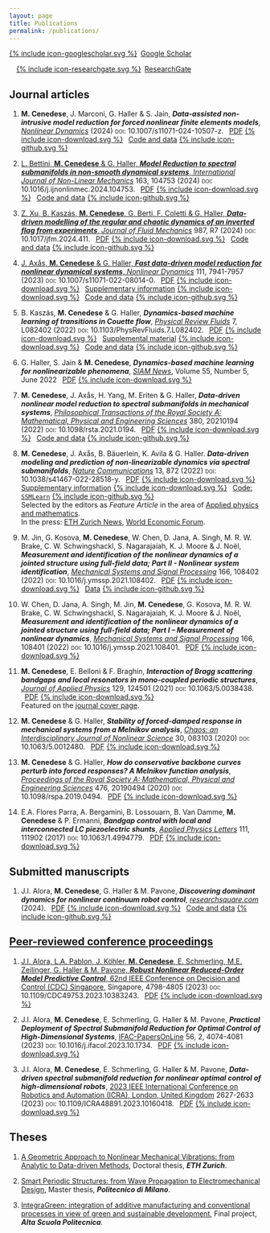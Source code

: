 ```yaml
---
layout: page
title: Publications
permalink: /publications/
---
```


<p><a href="https://scholar.google.com/citations?user=5sEbfHEAAAAJ&hl=en"><span style=';margin-right:.5em' class="icon icon--googlescholar">{% include icon-googlescholar.svg %}</span>Google Scholar</a>

<a href="https://www.researchgate.net/profile/Mattia-Cenedese"><span style='margin-left:1em;margin-right:.5em' class="icon icon--researchgate">{% include icon-researchgate.svg %}</span>ResearchGate</a>
</p>

## Journal articles

1. **M. Cenedese**, J. Marconi, G. Haller & S. Jain, ***Data-assisted non-intrusive model reduction for forced nonlinear finite elements models***, [*Nonlinear Dynamics*](https://doi.org/10.1007/s11071-024-10507-z) (2024) <span style="font-variant:small-caps;">doi</span>: 10.1007/s11071-024-10507-z. <a style='margin-left:.5em' href="https://link.springer.com/content/pdf/10.1007/s11071-024-10507-z.pdf">PDF<span style='margin-left:.3em;margin-right:.5em' class="icon icon--download">{% include icon-download.svg %}</span></a> <a href="https://github.com/haller-group/SSMLearn/">Code and data<span style='margin-left:.3em;margin-right:.5em' class="icon icon--download">{% include icon-github.svg %}

2. L. Bettini, **M. Cenedese** & G. Haller, ***Model Reduction to spectral submanifolds in non-smooth dynamical systems***, [*International Journal of Non-Linear Mechanics*](https://doi.org/10.1016/j.ijnonlinmec.2024.104753) 163, 104753 (2024) <span style="font-variant:small-caps;">doi</span>: 10.1016/j.ijnonlinmec.2024.104753. <a style='margin-left:.5em' href="https://www.georgehaller.com/reprints/smooth_dyn_systems.pdf">PDF<span style='margin-left:.3em;margin-right:.5em' class="icon icon--download">{% include icon-download.svg %}</span></a> <a href="https://github.com/haller-group/SSMLearn/tree/main/miscellaneous/nonsmoothSSM">Code and data<span style='margin-left:.3em;margin-right:.5em' class="icon icon--download">{% include icon-github.svg %}

2. Z. Xu, B. Kaszás, **M. Cenedese**, G. Berti, F. Coletti & G. Haller, ***Data-driven modelling of the regular and chaotic dynamics of an inverted flag from experiments***, [*Journal of Fluid Mechanics*](https://doi.org/10.1017/jfm.2024.411) 987, R7 (2024) <span style="font-variant:small-caps;">doi</span>: 10.1017/jfm.2024.411. <a style='margin-left:.5em' href="https://www.georgehaller.com/reprints/inverted_flag_experiments.pdf">PDF<span style='margin-left:.3em;margin-right:.5em' class="icon icon--download">{% include icon-download.svg %}</span></a> <a href="https://github.com/haller-group/SSMLearn/tree/main/examples/invertedflag">Code and data<span style='margin-left:.3em;margin-right:.5em' class="icon icon--download">{% include icon-github.svg %}

2. J. Axås, **M. Cenedese** & G. Haller, ***Fast data-driven model reduction for nonlinear dynamical systems***, [*Nonlinear Dynamics*](https://doi.org/10.1007/s11071-022-08014-0) 111, 7941-7957 (2023) <span style="font-variant:small-caps;">doi</span>: 10.1007/s11071-022-08014-0. <a style='margin-left:.5em' href="https://link.springer.com/content/pdf/10.1007/s11071-022-08014-0.pdf">PDF<span style='margin-left:.3em;margin-right:.5em' class="icon icon--download">{% include icon-download.svg %}</span></a> <a href="https://link.springer.com/article/10.1007/s11071-022-08014-0#Sec16">Supplementary information<span style='margin-left:.3em;margin-right:.5em' class="icon icon--download">{% include icon-download.svg %}</span></a> <a href="https://github.com/haller-group/SSMLearn/tree/main/fastSSM">Code and data<span style='margin-left:.3em;margin-right:.5em' class="icon icon--download">{% include icon-github.svg %}</span></a>

2. B. Kaszás, **M. Cenedese** & G. Haller, ***Dynamics-based machine learning of transitions in Couette flow***, [*Physical Review Fluids*](https://doi.org/10.1103/PhysRevFluids.7.L082402) 7, L082402 (2022) <span style="font-variant:small-caps;">doi</span>: 10.1103/PhysRevFluids.7.L082402. <a style='margin-left:.5em' href="http://www.georgehaller.com/reprints/dynamicsbasedmachinelearning.pdf">PDF<span style='margin-left:.3em;margin-right:.5em' class="icon icon--download">{% include icon-download.svg %}</span></a> <a href="https://journals.aps.org/prfluids/supplemental/10.1103/PhysRevFluids.7.L082402/supplemental_couette.pdf">Supplemental material<span style='margin-left:.3em;margin-right:.5em' class="icon icon--download">{% include icon-download.svg %}</span></a> <a href="https://github.com/haller-group/SSMLearn">Code and data<span style='margin-left:.3em;margin-right:.5em' class="icon icon--download">{% include icon-github.svg %}</span></a>

2. G. Haller, S. Jain & **M. Cenedese**, ***Dynamics-based machine learning for nonlinearizable phenomena***, [*SIAM News*](https://sinews.siam.org/Details-Page/dynamics-based-machine-learning-for-nonlinearizable-phenomena), Volume 55, Number 5, June 2022 <a style='margin-left:.5em' href="http://www.georgehaller.com/reprints/HallerJainCenedese_dynamics_based_machine_learning.pdf">PDF<span style='margin-left:.3em;margin-right:.5em' class="icon icon--download">{% include icon-download.svg %}</span></a>

2. **M. Cenedese**, J. Axås, H. Yang, M. Eriten & G. Haller, ***Data-driven nonlinear model reduction to spectral submanifolds in mechanical systems***, [*Philosophical Transactions of the Royal Society A: Mathematical, Physical and Engineering Sciences*](https://doi.org/10.1098/rsta.2021.0194) 380, 20210194 (2022) <span style="font-variant:small-caps;">doi</span>: 10.1098/rsta.2021.0194.
<a style='margin-left:.5em' href="http://www.georgehaller.com/reprints/Cenedeseetal_DataDrivenNonlinearModelReduction.pdf">PDF<span style='margin-left:.3em;margin-right:.5em' class="icon icon--download">{% include icon-download.svg %}</span></a> 
<a href="https://github.com/haller-group/SSMLearn">Code and data<span style='margin-left:.3em;margin-right:.5em' class="icon icon--download">{% include icon-github.svg %}</span></a>

2. **M. Cenedese**, J. Axås, B. Bäuerlein, K. Avila & G. Haller. ***Data-driven modeling and prediction of non-linearizable dynamics via spectral submanifolds***, [*Nature Communications*](https://doi.org/10.1038/s41467-022-28518-y) 13, 872 (2022) <span style="font-variant:small-caps;">doi</span>: 10.1038/s41467-022-28518-y.
<a style='margin-left:.5em' href="https://www.nature.com/articles/s41467-022-28518-y.pdf">PDF<span style='margin-left:.3em;margin-right:.5em' class="icon icon--download">{% include icon-download.svg %}</span></a> 
<a href="https://static-content.springer.com/esm/art%3A10.1038%2Fs41467-022-28518-y/MediaObjects/41467_2022_28518_MOESM1_ESM.pdf">Supplementary information<span style='margin-left:.3em;margin-right:.5em' class="icon icon--download">{% include icon-download.svg %}</span></a> 
<a href="https://github.com/haller-group/SSMLearn">Code: `SSMLearn`<span style='margin-left:.3em;margin-right:.5em' class="icon icon--download">{% include icon-github.svg %}</span></a><br>
Selected by the editors as *Feature Article* in the area of [Applied physics and mathematics](https://www.nature.com/collections/hjhbgijcei).<br>
In the press: [ETH Zurich News](https://ethz.ch/en/news-and-events/eth-news/news/2022/02/predicting-complex-dynamics-from-data.html), [World Economic Forum](https://www.weforum.org/agenda/2022/03/predicting-complex-dynamics-from-data/).

2.  M. Jin, G. Kosova, **M. Cenedese**, W. Chen, D. Jana, A. Singh, M. R. W. Brake, C. W. Schwingshackl, S. Nagarajaiah, K. J. Moore & J. Noël, ***Measurement and identification of the nonlinear dynamics of a jointed structure using full-field data; Part II - Nonlinear system identification***, [*Mechanical Systems and Signal Processing*](https://doi.org/10.1016/j.ymssp.2021.108402) 166, 108402 (2022) <span style="font-variant:small-caps;">doi</span>: 10.1016/j.ymssp.2021.108402.
<a style='margin-left:.5em' href="/assets/publications/2022MSSPJinKosovaCenedese_etal.pdf">PDF<span style='margin-left:.3em;margin-right:.5em' class="icon icon--download">{% include icon-download.svg %}</span></a> 
<a href="https://github.com/mattiacenedese/BRBtesting">Data<span style='margin-left:.3em;margin-right:.5em' class="icon icon--download">{% include icon-github.svg %}</span></a>

2. W. Chen, D. Jana, A. Singh, M. Jin, **M. Cenedese**, G. Kosova, M. R. W. Brake, C. W. Schwingshackl, S. Nagarajaiah, K. J. Moore & J. Noël, ***Measurement and identification of the nonlinear dynamics of a jointed structure using full-field data; Part I – Measurement of nonlinear dynamics***, [*Mechanical Systems and Signal Processing*](https://doi.org/10.1016/j.ymssp.2021.108401) 166, 108401 (2022) <span style="font-variant:small-caps;">doi</span>: 10.1016/j.ymssp.2021.108401.
<a style='margin-left:.5em' href="/assets/publications/2022MSSPChenJanaSingh_etal.pdf">PDF<span style='margin-left:.3em;margin-right:.5em' class="icon icon--download">{% include icon-download.svg %}</span></a> 

2. **M. Cenedese**, E. Belloni & F. Braghin, ***Interaction of Bragg scattering bandgaps and local resonators in mono-coupled periodic structures***, [*Journal of Applied Physics*](https://aip.scitation.org/doi/full/10.1063/5.0038438) 129, 124501 (2021) <span style="font-variant:small-caps;">doi</span>: 10.1063/5.0038438. 
<a style='margin-left:.5em' href="/assets/publications/2021JAPCenedeseBelloniBraghin.pdf">PDF<span style='margin-left:.3em;margin-right:.5em' class="icon icon--download">{% include icon-download.svg %}</span></a><br>
Featured on the [journal cover page](https://pubs.aip.org/aip/jap/issue/129/12).

2. **M. Cenedese** & G. Haller, ***Stability of forced-damped response in mechanical systems from a Melnikov analysis***, [*Chaos: an Interdisciplinary Journal of Nonlinear Science*](https://aip.scitation.org/doi/full/10.1063/5.0012480) 30, 083103 (2020) <span style="font-variant:small-caps;">doi</span>: 10.1063/5.0012480.
<a style='margin-left:.5em' href="http://www.georgehaller.com/reprints/CenedeseHaller_stabilityMelnikov.pdf">PDF<span style='margin-left:.3em;margin-right:.5em' class="icon icon--download">{% include icon-download.svg %}</span></a> 

2. **M. Cenedese** & G. Haller, ***How do conservative backbone curves perturb into forced responses? A Melnikov function analysis***, [*Proceedings of the Royal Society A: Mathematical, Physical and Engineering Sciences*](royalsocietypublishing.org/doi/abs/10.1098/rspa.2019.0494?af=R) 476, 20190494 (2020) <span style="font-variant:small-caps;">doi</span>: 10.1098/rspa.2019.0494.
<a style='margin-left:.5em' href="http://www.georgehaller.com/reprints/CenedeseHaller_backboneMelnikov.pdf">PDF<span style='margin-left:.3em;margin-right:.5em' class="icon icon--download">{% include icon-download.svg %}</span></a> 

2. E.A. Flores Parra, A. Bergamini, B. Lossouarn, B. Van Damme, **M. Cenedese** & P. Ermanni, ***Bandgap control with local and interconnected LC piezoelectric shunts***, [*Applied Physics Letters*](https://aip.scitation.org/doi/full/10.1063/1.4994779) 111, 111902 (2017) <span style="font-variant:small-caps;">doi</span>: 10.1063/1.4994779. 
<a style='margin-left:.5em' href="https://www.research-collection.ethz.ch/bitstream/handle/20.500.11850/185265/Bangap.pdf?sequence=1&isAllowed=y#page=3">PDF<span style='margin-left:.3em;margin-right:.5em' class="icon icon--download">{% include icon-download.svg %}</span></a> 

## Submitted manuscripts

1. J.I. Alora, **M. Cenedese**, G. Haller & M. Pavone, ***Discovering dominant dynamics for nonlinear continuum robot control***, [*researchsquare.com*](https://www.researchsquare.com/article/rs-4716136/v1) (2024).
<a style='margin-left:.5em' href="https://www.researchsquare.com/article/rs-4716136/v1">PDF<span style='margin-left:.3em;margin-right:.5em' class="icon icon--download">{% include icon-download.svg %}</span></a> <a href="https://github.com/StanfordASL/soft-robot-control">Code and data<span style='margin-left:.3em;margin-right:.5em' class="icon icon--download">{% include icon-github.svg %}

## Peer-reviewed conference proceedings

1. J.I. Alora, L.A. Pablon, J. Köhler, **M. Cenedese**, E. Schmerling, M.E. Zeilinger, G. Haller & M. Pavone, ***Robust Nonlinear Reduced-Order Model Predictive Control***, [62nd IEEE Conference on Decision and Control (CDC) Singapore](https://doi.org/10.1109/CDC49753.2023.10383243), Singapore, 4798-4805 (2023) <span style="font-variant:small-caps;">doi</span>: 10.1109/CDC49753.2023.10383243.
<a style='margin-left:.5em' href="https://arxiv.org/pdf/2309.05746.pdf">PDF<span style='margin-left:.3em;margin-right:.5em' class="icon icon--download">{% include icon-download.svg %}</span></a> 

2. J.I. Alora, **M. Cenedese**, E. Schmerling, G. Haller & M. Pavone, ***Practical Deployment of Spectral Submanifold Reduction for Optimal Control of High-Dimensional Systems***, [IFAC-PapersOnLine](https://www.sciencedirect.com/science/article/pii/S2405896323021432) 56, 2, 4074-4081 (2023) <span style="font-variant:small-caps;">doi</span>: 10.1016/j.ifacol.2023.10.1734.
<a style='margin-left:.5em' href="https://stanfordasl.github.io/wp-content/papercite-data/pdf/Alora.Cenedese.IFAC23.pdf">PDF<span style='margin-left:.3em;margin-right:.5em' class="icon icon--download">{% include icon-download.svg %}</span></a> 

2. J.I. Alora, **M. Cenedese**, E. Schmerling, G. Haller & M. Pavone, ***Data-driven spectral submanifold reduction for nonlinear optimal control of high-dimensional robots***, [2023 IEEE International Conference on Robotics and Automation (ICRA), London, United Kingdom](https://ieeexplore.ieee.org/document/10160418) 2627-2633 (2023) <span style="font-variant:small-caps;">doi</span>: 10.1109/ICRA48891.2023.10160418.
<a style='margin-left:.5em' href="https://www.georgehaller.com/reprints/highdimensionalrobots.pdf">PDF<span style='margin-left:.3em;margin-right:.5em' class="icon icon--download">{% include icon-download.svg %}</span></a>

## Theses

1. [A Geometric Approach to Nonlinear Mechanical Vibrations: from Analytic to Data-driven Methods](https://www.research-collection.ethz.ch/handle/20.500.11850/528996), Doctoral thesis, ***ETH Zurich***.

2. [Smart Periodic Structures: from Wave Propagation to Electromechanical Design](https://www.politesi.polimi.it/handle/10589/131354), Master thesis, ***Politecnico di Milano***.

2. [IntegraGreen: integration of additive manufacturing and conventional processes in view of green and sustainable development](https://www.asp-poli.it/projects/integragreen-integration-of-additive-manufacturing-and-machining-processes-in-view-of-green-and-sustainable-development/), Final project, ***Alta Scuola Politecnica***.





